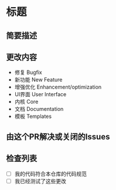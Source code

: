 # 标题


## 简要描述


## 更改内容

<!--- 你的代码更改了哪部分的内容? (将没有改动的要点删除) -->
- 修复 Bugfix
- 新功能 New Feature
- 增强优化 Enhancement/optimization
- UI界面 User Interface
- 内核 Core
- 文档 Documentation
- 模板 Templates

## 由这个PR解决或关闭的Issues


## 检查列表

- [ ] 我的代码符合本仓库的代码规范
- [ ] 我已经测试了这些更改
